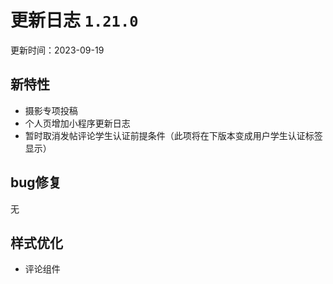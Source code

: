 # 更新日志 `1.21.0`

更新时间：2023-09-19

## 新特性

- 摄影专项投稿
- 个人页增加小程序更新日志
- 暂时取消发帖评论学生认证前提条件（此项将在下版本变成用户学生认证标签显示）

## bug修复

无

## 样式优化

- 评论组件